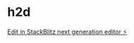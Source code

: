# h2d

[Edit in StackBlitz next generation editor ⚡️](https://stackblitz.com/~/github.com/bailey2001/h2d)